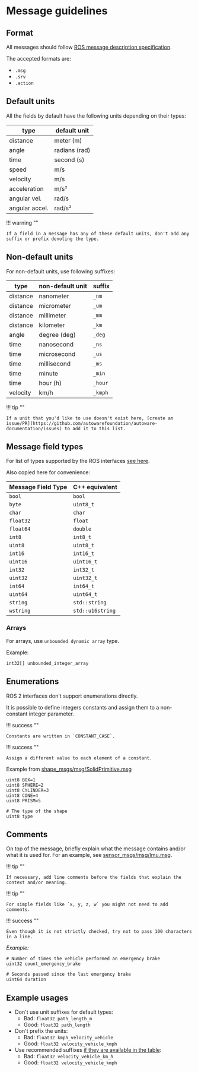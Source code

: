 # Message guidelines

## Format

All messages should follow [ROS message description specification](https://docs.ros.org/en/galactic/Concepts/About-ROS-Interfaces.html#background).

The accepted formats are:

- `.msg`
- `.srv`
- `.action`

## Default units

All the fields by default have the following units depending on their types:

| type           | default unit  |
| -------------- | ------------- |
| distance       | meter (m)     |
| angle          | radians (rad) |
| time           | second (s)    |
| speed          | m/s           |
| velocity       | m/s           |
| acceleration   | m/s²          |
| angular vel.   | rad/s         |
| angular accel. | rad/s²        |

!!! warning ""

    If a field in a message has any of these default units, don't add any suffix or prefix denoting the type.

## Non-default units

For non-default units, use following suffixes:

| type     | non-default unit | suffix  |
| -------- | ---------------- | ------- |
| distance | nanometer        | `_nm`   |
| distance | micrometer       | `_um`   |
| distance | millimeter       | `_mm`   |
| distance | kilometer        | `_km`   |
| angle    | degree (deg)     | `_deg`  |
| time     | nanosecond       | `_ns`   |
| time     | microsecond      | `_us`   |
| time     | millisecond      | `_ms`   |
| time     | minute           | `_min`  |
| time     | hour (h)         | `_hour` |
| velocity | km/h             | `_kmph` |

!!! tip ""

    If a unit that you'd like to use doesn't exist here, [create an issue/PR](https://github.com/autowarefoundation/autoware-documentation/issues) to add it to this list.

## Message field types

For list of types supported by the ROS interfaces [see here](https://docs.ros.org/en/galactic/Concepts/About-ROS-Interfaces.html#field-types).

Also copied here for convenience:

| Message Field Type | C++ equivalent   |
| ------------------ | ---------------- |
| `bool`             | `bool`           |
| `byte`             | `uint8_t`        |
| `char`             | `char`           |
| `float32`          | `float`          |
| `float64`          | `double`         |
| `int8`             | `int8_t`         |
| `uint8`            | `uint8_t`        |
| `int16`            | `int16_t`        |
| `uint16`           | `uint16_t`       |
| `int32`            | `int32_t`        |
| `uint32`           | `uint32_t`       |
| `int64`            | `int64_t`        |
| `uint64`           | `uint64_t`       |
| `string`           | `std::string`    |
| `wstring`          | `std::u16string` |

### Arrays

For arrays, use `unbounded dynamic array` type.

Example:

```text
int32[] unbounded_integer_array
```

## Enumerations

ROS 2 interfaces don't support enumerations directly.

It is possible to define integers constants and assign them to a non-constant integer parameter.

!!! success ""

    Constants are written in `CONSTANT_CASE`.

!!! success ""

    Assign a different value to each element of a constant.

Example from [shape_msgs/msg/SolidPrimitive.msg](https://github.com/ros2/common_interfaces/blob/f3cb4848560e91596e7688e8ac1816828fa460cb/shape_msgs/msg/SolidPrimitive.msg#L4-L11)

```text
uint8 BOX=1
uint8 SPHERE=2
uint8 CYLINDER=3
uint8 CONE=4
uint8 PRISM=5

# The type of the shape
uint8 type
```

## Comments

On top of the message, briefly explain what the message contains and/or what it is used for. For an example, see [sensor_msgs/msg/Imu.msg](https://github.com/ros2/common_interfaces/blob/master/sensor_msgs/msg/Imu.msg#L1-L13).

!!! tip ""

    If necessary, add line comments before the fields that explain the context and/or meaning.

!!! tip ""

    For simple fields like `x, y, z, w` you might not need to add comments.

!!! success ""

    Even though it is not strictly checked, try not to pass 100 characters in a line.

_Example:_

```text
# Number of times the vehicle performed an emergency brake
uint32 count_emergency_brake

# Seconds passed since the last emergency brake
uint64 duration
```

## Example usages

- Don't use unit suffixes for default types:
  - Bad: `float32 path_length_m`
  - Good: `float32 path_length`
- Don't prefix the units:
  - Bad: `float32 kmph_velocity_vehicle`
  - Good: `float32 velocity_vehicle_kmph`
- Use recommended suffixes [if they are available in the table](#non-default-units):
  - Bad: `float32 velocity_vehicle_km_h`
  - Good: `float32 velocity_vehicle_kmph`
